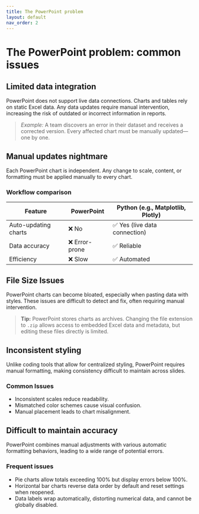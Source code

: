 ```yaml
---
title: The PowerPoint problem
layout: default
nav_order: 2
---
```

# The PowerPoint problem: common issues

## Limited data integration
PowerPoint does not support live data connections. Charts and tables rely on static Excel data. Any data updates require manual intervention, increasing the risk of outdated or incorrect information in reports.

> *Example:* A team discovers an error in their dataset and receives a corrected version. Every affected chart must be manually updated—one by one. 

## Manual updates nightmare
Each PowerPoint chart is independent. Any change to scale, content, or formatting must be applied manually to every chart.

### Workflow comparison
| Feature            | PowerPoint | Python (e.g., Matplotlib, Plotly) |
|--------------------|-----------|----------------------------------|
| Auto-updating charts | ❌ No       | ✅ Yes (live data connection)   |
| Data accuracy    | ❌ Error-prone | ✅ Reliable                   |
| Efficiency        | ❌ Slow       | ✅ Automated                  |

## File Size Issues  
PowerPoint charts can become bloated, especially when pasting data with styles. These issues are difficult to detect and fix, often requiring manual intervention.  

> **Tip:** PowerPoint stores charts as archives. Changing the file extension to `.zip` allows access to embedded Excel data and metadata, but editing these files directly is limited.

## Inconsistent styling
Unlike coding tools that allow for centralized styling, PowerPoint requires manual formatting, making consistency difficult to maintain across slides.

### Common Issues  
- Inconsistent scales reduce readability.  
- Mismatched color schemes cause visual confusion.  
- Manual placement leads to chart misalignment.

## Difficult to maintain accuracy
PowerPoint combines manual adjustments with various automatic formatting behaviors, leading to a wide range of potential errors.

### Frequent issues
- Pie charts allow totals exceeding 100% but display errors below 100%.
- Horizontal bar charts reverse data order by default and reset settings when reopened.
- Data labels wrap automatically, distorting numerical data, and cannot be globally disabled.  
